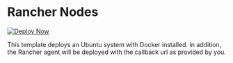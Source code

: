 # Rancher Nodes

[![Deploy Now](http://azuredeploy.net/deploybutton.png)](https://portal.azure.com/#create/Microsoft.Template/uri/https%3A%2F%2Fbitbucket.org%2Fkvaes%2Fazure-rancher%2Fraw%2Fcbf79931e7c69a2ddaf7d12e80d182d2fc4bad72%2Fazuredeploy.json)


This template deploys an Ubuntu system with Docker installed. In addition, the Rancher agent will be deployed with the callback url as provided by you.